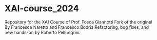 # XAI-course_2024
Repository for the XAI Course of Prof. Fosca Giannotti
Fork of the original By Francesca Naretto and Francesco Bodria
Refactoring, bug fixes, and new hands-on by Roberto Pellungrini.
